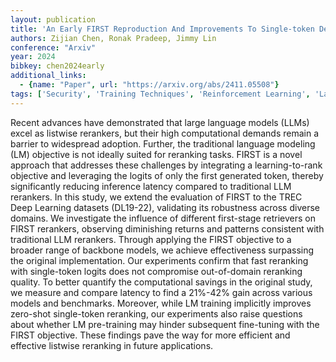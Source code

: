 ```yaml
---
layout: publication
title: 'An Early FIRST Reproduction And Improvements To Single-token Decoding For Fast Listwise Reranking'
authors: Zijian Chen, Ronak Pradeep, Jimmy Lin
conference: "Arxiv"
year: 2024
bibkey: chen2024early
additional_links:
  - {name: "Paper", url: "https://arxiv.org/abs/2411.05508"}
tags: ['Security', 'Training Techniques', 'Reinforcement Learning', 'Language Modeling', 'RAG', 'Pretraining Methods', 'Fine-Tuning', 'Pre-Training', 'Applications']
---
```

Recent advances have demonstrated that large language models (LLMs) excel as
listwise rerankers, but their high computational demands remain a barrier to
widespread adoption. Further, the traditional language modeling (LM) objective
is not ideally suited for reranking tasks. FIRST is a novel approach that
addresses these challenges by integrating a learning-to-rank objective and
leveraging the logits of only the first generated token, thereby significantly
reducing inference latency compared to traditional LLM rerankers. In this
study, we extend the evaluation of FIRST to the TREC Deep Learning datasets
(DL19-22), validating its robustness across diverse domains. We investigate the
influence of different first-stage retrievers on FIRST rerankers, observing
diminishing returns and patterns consistent with traditional LLM rerankers.
Through applying the FIRST objective to a broader range of backbone models, we
achieve effectiveness surpassing the original implementation. Our experiments
confirm that fast reranking with single-token logits does not compromise
out-of-domain reranking quality. To better quantify the computational savings
in the original study, we measure and compare latency to find a 21%-42% gain
across various models and benchmarks. Moreover, while LM training implicitly
improves zero-shot single-token reranking, our experiments also raise questions
about whether LM pre-training may hinder subsequent fine-tuning with the FIRST
objective. These findings pave the way for more efficient and effective
listwise reranking in future applications.
